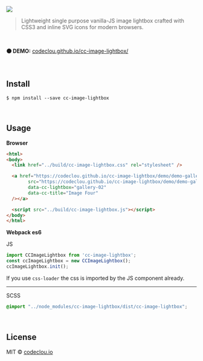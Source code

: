 [![](https://codeclou.github.io/cc-image-lightbox/img/cc-image-lightbox-logo.svg)](https://github.com/codeclou/cc-image-lightbox)

> Lightweight single purpose vanilla-JS image lightbox crafted with CSS3 and inline SVG icons for modern browsers.

<p>&nbsp;</p>

**:black_circle: DEMO:** [codeclou.github.io/cc-image-lightbox/](https://codeclou.github.io/cc-image-lightbox/)

<p>&nbsp;</p>

## Install

```
$ npm install --save cc-image-lightbox
```

<p>&nbsp;</p>

## Usage

**Browser**

```html
<html>
<body>
  <link href="../build/cc-image-lightbox.css" rel="stylesheet" />

  <a href="https://codeclou.github.io/cc-image-lightbox/demo/demo-gallery-02/images/DSC05104.JPG" target="_blank"><img
        src="https://codeclou.github.io/cc-image-lightbox/demo/demo-gallery-02/thumbs/DSC05104.JPG"
        data-cc-lightbox="gallery-02"
        data-cc-title="Image Four"
  /></a>

  <script src="../build/cc-image-lightbox.js"></script>
</body>
</html>
```

**Webpack es6**

JS
```js
import CCImageLightbox from 'cc-image-lightbox';
const ccImageLightbox = new CCImageLightbox();
ccImageLightbox.init();
```
If you use `css-loader` the css is imported by the JS component already.

----

SCSS
```scss
@import "../node_modules/cc-image-lightbox/dist/cc-image-lightbox";
```

<p>&nbsp;</p>

## License

MIT © [codeclou.io](./LICENSE.md)
